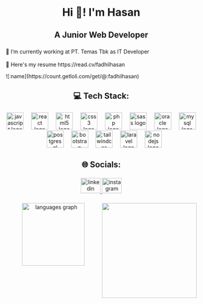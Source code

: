 <h1 align="center">Hi 👋!  I'm Hasan</h1>

###

<h2 align="center">A Junior Web Developer</h2>

###

<p align="left">🔭 I’m currently working at PT. Temas Tbk as IT Developer<br><br>📄 Here's my resume https://read.cv/fadhilhasan</p>
![:name](https://count.getloli.com/get/@:fadhilhasan)

###

<h2 align="center">💻 Tech Stack:</h2>

###

<div align="center">
  <img src="https://cdn.jsdelivr.net/gh/devicons/devicon/icons/javascript/javascript-original.svg" height="45" alt="javascript logo"  />
  <img width="12" />
  <img src="https://cdn.jsdelivr.net/gh/devicons/devicon/icons/react/react-original.svg" height="45" alt="react logo"  />
  <img width="12" />
  <img src="https://cdn.jsdelivr.net/gh/devicons/devicon/icons/html5/html5-original.svg" height="45" alt="html5 logo"  />
  <img width="12" />
  <img src="https://cdn.jsdelivr.net/gh/devicons/devicon/icons/css3/css3-original.svg" height="45" alt="css3 logo"  />
  <img width="12" />
  <img src="https://cdn.jsdelivr.net/gh/devicons/devicon/icons/php/php-original.svg" height="45" alt="php logo"  />
  <img width="12" />
  <img src="https://cdn.jsdelivr.net/gh/devicons/devicon/icons/sass/sass-original.svg" height="45" alt="sass logo"  />
  <img width="12" />
  <img src="https://cdn.jsdelivr.net/gh/devicons/devicon/icons/oracle/oracle-original.svg" height="45" alt="oracle logo"  />
  <img width="12" />
  <img src="https://cdn.jsdelivr.net/gh/devicons/devicon/icons/mysql/mysql-original.svg" height="45" alt="mysql logo"  />
  <img width="12" />
  <img src="https://cdn.jsdelivr.net/gh/devicons/devicon/icons/postgresql/postgresql-original.svg" height="45" alt="postgresql logo"  />
  <img width="12" />
  <img src="https://cdn.jsdelivr.net/gh/devicons/devicon/icons/bootstrap/bootstrap-original.svg" height="45" alt="bootstrap logo"  />
  <img width="12" />
  <img src="https://cdn.jsdelivr.net/gh/devicons/devicon/icons/tailwindcss/tailwindcss-original-wordmark.svg" height="45" alt="tailwindcss logo"  />
  <img width="12" />
  <img src="https://cdn.simpleicons.org/laravel/FF2D20" height="45" alt="laravel logo"  />
  <img width="12" />
  <img src="https://cdn.simpleicons.org/nodedotjs/339933" height="45" alt="nodejs logo"  />
</div>

###

<h2 align="center">🌐 Socials:</h2>

###

<div align="center">
  <a href="https://www.linkedin.com/in/fadhilhasan/" target="_blank">
    <img src="https://raw.githubusercontent.com/maurodesouza/profile-readme-generator/master/src/assets/icons/social/linkedin/default.svg" width="52" height="40" alt="linkedin logo"  />
  </a>
  <a href="https://www.instagram.com/fdhlhasan/" target="_blank">
    <img src="https://raw.githubusercontent.com/maurodesouza/profile-readme-generator/master/src/assets/icons/social/instagram/default.svg" width="52" height="40" alt="instagram logo"  />
  </a>
</div>

###

<img align="right" height="250" src="https://media.giphy.com/media/v1.Y2lkPTc5MGI3NjExdWhycjQ3OHBoNjZvZGswYmJuYXYwbHB4d212N25pbGRzdTc0cTllaSZlcD12MV9naWZzX3NlYXJjaCZjdD1n/9Va5aHiCanL9fDbufD/giphy.gif"  />

###

<div align="center">
  <img src="https://github-readme-stats.vercel.app/api/top-langs?username=fadhilhasan&locale=en&hide_title=false&layout=compact&card_width=320&langs_count=6&theme=aura&hide_border=false&order=2&custom_title=Languages" height="165" alt="languages graph"  />
</div>

###
